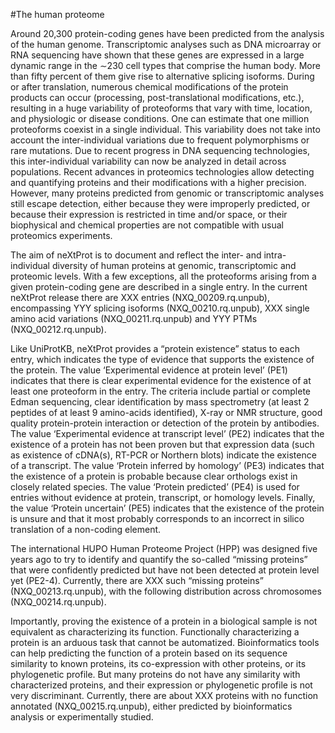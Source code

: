 #The human proteome

Around 20,300 protein-coding genes have been predicted from the analysis of the human genome. Transcriptomic analyses such as DNA microarray or RNA sequencing have shown that these genes are expressed in a large dynamic range in the ∼230 cell types that comprise the human body. More than fifty percent of them give rise to alternative splicing isoforms. During or after translation, numerous chemical modifications of the protein products can occur (processing, post-translational modifications, etc.), resulting in a huge variability of proteoforms that vary with time, location, and physiologic or disease conditions. One can estimate that one million proteoforms coexist in a single individual. This variability does not take into account the inter-individual variations due to frequent polymorphisms or rare mutations. Due to recent progress in DNA sequencing technologies, this inter-individual variability can now be analyzed in detail across populations. Recent advances in proteomics technologies allow detecting and quantifying proteins and their modifications with a higher precision. However, many proteins predicted from genomic or transcriptomic analyses still escape detection, either because they were improperly predicted, or because their expression is restricted in time and/or space, or their biophysical and chemical properties are not compatible with usual proteomics experiments.

The aim of neXtProt is to document and reflect the inter- and intra-individual diversity of human proteins at genomic, transcriptomic and proteomic levels. With a few exceptions, all the proteoforms arising from a given protein-coding gene are described in a single entry. In the current neXtProt release there are XXX  entries (NXQ_00209.rq.unpub), encompassing YYY splicing isoforms (NXQ_00210.rq.unpub), XXX single amino acid variations (NXQ_00211.rq.unpub) and YYY PTMs (NXQ_00212.rq.unpub). 

Like UniProtKB, neXtProt provides a “protein existence” status to each entry, which indicates the type of evidence that supports the existence of the protein. The value ‘Experimental evidence at protein level’ (PE1) indicates that there is clear experimental evidence for the existence of at least one proteoform in the entry. The criteria include partial or complete Edman sequencing, clear identification by mass spectrometry (at least 2 peptides of at least 9 amino-acids identified), X-ray or NMR structure, good quality protein-protein interaction or detection of the protein by antibodies. The value ‘Experimental evidence at transcript level’ (PE2) indicates that the existence of a protein has not been proven but that expression data (such as existence of cDNA(s), RT-PCR or Northern blots) indicate the existence of a transcript. The value ‘Protein inferred by homology’ (PE3) indicates that the existence of a protein is probable because clear orthologs exist in closely related species. The value ‘Protein predicted’ (PE4) is used for entries without evidence at protein, transcript, or homology levels. Finally, the value ‘Protein uncertain’ (PE5) indicates that the existence of the protein is unsure and that it most probably corresponds to an incorrect in silico translation of a non-coding element.

The international HUPO Human Proteome Project (HPP) was designed five years ago to try to identify and quantify the so-called “missing proteins” that were confidently predicted but have not been detected at protein level yet (PE2-4). Currently, there are XXX  such “missing proteins” (NXQ_00213.rq.unpub), with the following distribution across chromosomes (NXQ_00214.rq.unpub).

Importantly, proving the existence of a protein in a biological sample is not equivalent as characterizing its function. Functionally characterizing a protein is an arduous task that cannot be automatized. Bioinformatics tools can help predicting the function of a protein based on its sequence similarity to known proteins, its co-expression with other proteins, or its phylogenetic profile. But many proteins do not have any similarity with characterized proteins, and their expression or phylogenetic profile is not very discriminant. Currently, there are about XXX  proteins with no function annotated (NXQ_00215.rq.unpub), either predicted by bioinformatics analysis or experimentally studied. 




